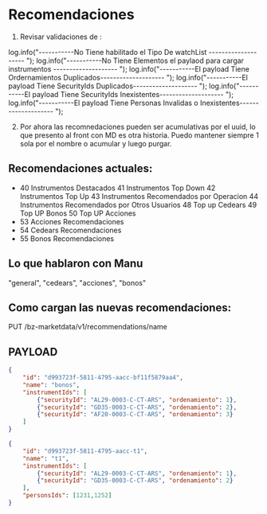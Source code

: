 # Recomendaciones #



1. Revisar validaciones de :

  log.info("-----------No Tiene habilitado el Tipo De watchList -------------------- ");
  log.info("-----------No Tiene Elementos el paylaod para cargar instrumentos -------------------- ");
  log.info("-----------El payload Tiene Ordernamientos Duplicados-------------------- ");
  log.info("-----------El payload Tiene SecurityIds Duplicados-------------------- ");
  log.info("-----------El payload Tiene SecurityIds Inexistentes-------------------- ");
  log.info("-----------El payload Tiene Personas Invalidas o Inexistentes-------------------- ");


2. Por ahora las recomnedaciones pueden ser acumulativas por el uuid, lo que presento al front con MD es otra historia.
Puedo mantener siempre 1 sola por el nombre o acumular y luego purgar.


## Recomendaciones actuales: ##
- 40    Instrumentos Destacados
41  Instrumentos Top Down
42  Instrumentos Top Up
43  Instrumentos Recomendados por Operacion
44  Instrumentos Recomendados por Otros Usuarios
48  Top up Cedears
49  Top UP Bonos
50  Top UP Acciones
- 53    Acciones Recomendaciones
- 54    Cedears Recomendaciones
- 55    Bonos Recomendaciones

## Lo que hablaron con Manu ##
"general",
"cedears",
"acciones",
"bonos"


## Como cargan las nuevas recomendaciones: ##
PUT /bz-marketdata/v1/recommendations/name

## PAYLOAD ##
```json
{
    "id": "d993723f-5811-4795-aacc-bf11f5879aa4", 
    "name": "bonos", 
    "instrumentIds": [
        {"securityId": "AL29-0003-C-CT-ARS", "ordenamiento": 1}, 
        {"securityId": "GD35-0003-C-CT-ARS", "ordenamiento": 2},
        {"securityId": "AF20-0003-C-CT-ARS", "ordenamiento": 3}
    ]
}
```

```json
{
    "id": "d993723f-5811-4795-aacc-t1", 
    "name": "t1", 
    "instrumentIds": [
        {"securityId": "AL29-0003-C-CT-ARS", "ordenamiento": 1}, 
        {"securityId": "GD35-0003-C-CT-ARS", "ordenamiento": 2}
    ],
    "personsIds": [1231,1252]
}
```
